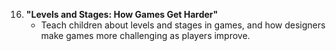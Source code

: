 16. **"Levels and Stages: How Games Get Harder"**
    - Teach children about levels and stages in games, and how designers make games more challenging as players improve.